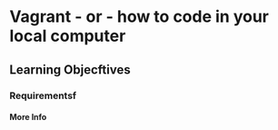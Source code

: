 # Vagrant - or - how to code in your local computer
## Learning Objecftives
### Requirementsf
#### More Info ####
